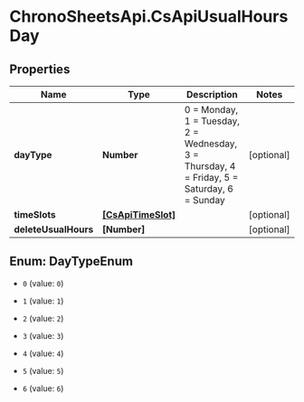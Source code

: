 # ChronoSheetsApi.CsApiUsualHoursDay

## Properties
Name | Type | Description | Notes
------------ | ------------- | ------------- | -------------
**dayType** | **Number** | 0 &#x3D; Monday, 1 &#x3D; Tuesday, 2 &#x3D; Wednesday, 3 &#x3D; Thursday, 4 &#x3D; Friday, 5 &#x3D; Saturday, 6 &#x3D; Sunday | [optional] 
**timeSlots** | [**[CsApiTimeSlot]**](CsApiTimeSlot.md) |  | [optional] 
**deleteUsualHours** | **[Number]** |  | [optional] 


<a name="DayTypeEnum"></a>
## Enum: DayTypeEnum


* `0` (value: `0`)

* `1` (value: `1`)

* `2` (value: `2`)

* `3` (value: `3`)

* `4` (value: `4`)

* `5` (value: `5`)

* `6` (value: `6`)




